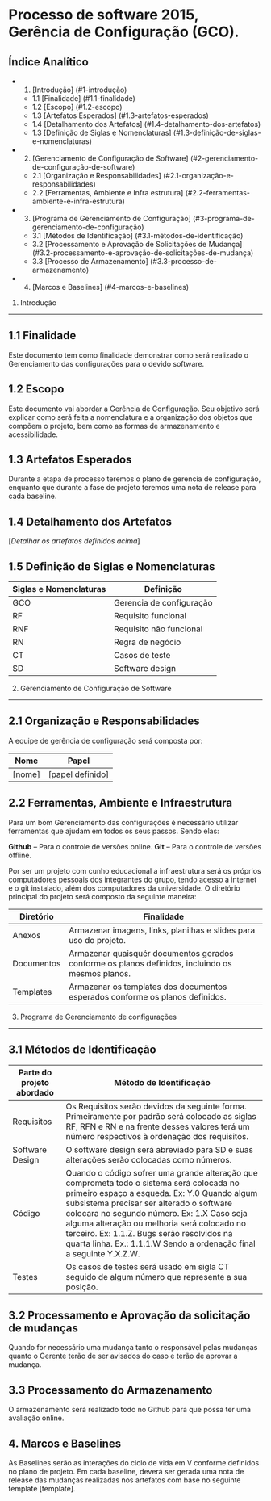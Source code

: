 
Processo de software 2015, Gerência de Configuração (GCO).
========================

Índice Analítico
------------------

* 1. [Introdução] (#1-introdução)
    * 1.1 [Finalidade] (#1.1-finalidade)
    * 1.2 [Escopo] (#1.2-escopo)
    * 1.3 [Artefatos Esperados] (#1.3-artefatos-esperados)
    * 1.4 [Detalhamento dos Artefatos] (#1.4-detalhamento-dos-artefatos)
    * 1.3 [Definição de Siglas e Nomenclaturas] (#1.3-definição-de-siglas-e-nomenclaturas)
* 2. [Gerenciamento de Configuração de Software] (#2-gerenciamento-de-configuração-de-software)
    * 2.1 [Organização e Responsabilidades] (#2.1-organização-e-responsabilidades)
    * 2.2 [Ferramentas, Ambiente e Infra estrutura] (#2.2-ferramentas-ambiente-e-infra-estrutura)
* 3. [Programa de Gerenciamento de Configuração] (#3-programa-de-gerenciamento-de-configuração)
    * 3.1 [Métodos de Identificação] (#3.1-métodos-de-identificação)
    * 3.2 [Processamento e Aprovação de Solicitações de Mudança] (#3.2-processamento-e-aprovação-de-solicitações-de-mudança)
    * 3.3 [Processo de Armazenamento] (#3.3-processo-de-armazenamento)
* 4. [Marcos e Baselines] (#4-marcos-e-baselines)

 
1. Introdução 
-----------------

## 1.1 Finalidade 
Este documento tem como finalidade demonstrar como será realizado o Gerenciamento das configurações para o devido software. 

## 1.2 Escopo 
Este documento vai abordar a Gerência de Configuração. Seu objetivo será explicar como será feita a nomenclatura e a organização dos objetos que compõem o projeto, bem como as formas de armazenamento e acessibilidade.

## 1.3 Artefatos Esperados
Durante a etapa de processo teremos o plano de gerencia de configuração, enquanto que durante a fase de projeto teremos uma nota de release para cada baseline.

## 1.4 Detalhamento dos Artefatos
[_Detalhar os artefatos definidos acima_]

## 1.5 Definição de Siglas e Nomenclaturas 
Siglas e Nomenclaturas | Definição
--------------- | --------------------
GCO | Gerencia de configuração
RF | Requisito funcional
RNF | Requisito não funcional
RN | Regra de negócio
CT | Casos de teste
SD | Software design

2. Gerenciamento de Configuração de Software
----------------------------------------

## 2.1 Organização e Responsabilidades 
A equipe de gerência de configuração será composta por:

Nome | Papel
--------------- | --------------------
[nome] | [papel definido]

## 2.2 Ferramentas, Ambiente e Infraestrutura 
Para um bom Gerenciamento das configurações é necessário utilizar ferramentas que ajudam em todos os seus passos. Sendo elas: 

**Github** – Para o controle de versões online. 
**Git** – Para o controle de versões offline.

Por ser um projeto com cunho educacional a infraestrutura será os próprios computadores pessoais dos integrantes do grupo, tendo acesso a internet e o git instalado, além dos computadores da universidade.
O diretório principal do projeto será composto da seguinte maneira:

Diretório | Finalidade
--------------- | --------------------
Anexos | Armazenar imagens, links, planilhas e slides para uso do projeto.
Documentos | Armazenar quaisquér documentos gerados conforme os planos definidos, incluindo os mesmos planos.
Templates | Armazenar os templates dos documentos esperados conforme os planos definidos.

3. Programa de Gerenciamento de configurações 
-----------------------------------------------

## 3.1 Métodos de Identificação 
Parte do projeto abordado | Método de Identificação
-------------------------- | ----------------------
Requisitos | Os Requisitos serão devidos da seguinte forma. Primeiramente por padrão será colocado as siglas RF, RFN e RN e na frente desses valores terá um número respectivos à ordenação dos requisitos. 
Software Design | O software design será abreviado para SD e suas alterações serão colocadas como números. 
Código  |Quando o código sofrer uma grande alteração que comprometa todo o sistema será colocada no primeiro espaço a esqueda. Ex: Y.0  Quando algum subsistema precisar ser alterado o software colocara no segundo número. Ex: 1.X  Caso seja alguma alteração ou melhoria será colocado no terceiro. Ex: 1.1.Z. Bugs serão resolvidos na quarta linha. Ex.: 1.1.1.W  Sendo a ordenação final a seguinte Y.X.Z.W.
Testes |  Os casos de testes será usado em sigla CT seguido de algum número que represente a sua posição.

## 3.2 Processamento e Aprovação da solicitação de mudanças 
Quando for necessário uma mudança tanto o responsável pelas mudanças quanto o Gerente terão de ser avisados do caso e terão de aprovar a mudança. 

## 3.3 Processamento do Armazenamento 
O armazenamento será realizado todo no Github para que possa ter uma avaliação online. 

## 4. Marcos e Baselines
As Baselines serão as interações do ciclo de vida em V conforme definidos no plano de projeto.
Em cada baseline, deverá ser gerada uma nota de release das mudanças realizadas nos artefatos com base no seguinte template [template].
